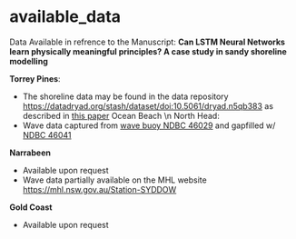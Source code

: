 # available_data

Data Available in refrence to the Manuscript: **Can LSTM Neural Networks learn physically meaningful principles? A case study in sandy shoreline modelling**

**Torrey Pines**:
  - The shoreline data may be found in the data repository https://datadryad.org/stash/dataset/doi:10.5061/dryad.n5qb383 as described in [this paper](https://www.nature.com/articles/s41597-019-0167-6)
Ocean Beach
\n North Head:
  - Wave data captured from [wave buoy NDBC 46029](https://www.ndbc.noaa.gov/station_page.php?station=46029) and gapfilled w/ [NDBC 46041](https://www.ndbc.noaa.gov/station_page.php?station=46041)


**Narrabeen**
  - Available upon request
  - Wave data partially available on the MHL website https://mhl.nsw.gov.au/Station-SYDDOW

**Gold Coast**
  - Available upon request
    

